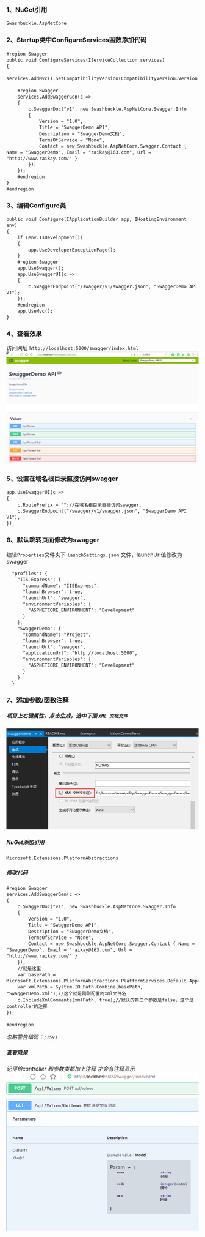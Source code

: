 ﻿
### 1、NuGet引用
```
Swashbuckle.AspNetCore
```
### 2、Startup类中ConfigureServices函数添加代码
```
#region Swagger
public void ConfigureServices(IServiceCollection services)
{
    services.AddMvc().SetCompatibilityVersion(CompatibilityVersion.Version_2_2);

    #region Swagger
    services.AddSwaggerGen(c =>
    {
        c.SwaggerDoc("v1", new Swashbuckle.AspNetCore.Swagger.Info
        {
            Version = "1.0",
            Title = "SwaggerDemo API",
            Description = "SwaggerDemo文档",
            TermsOfService = "None",
            Contact = new Swashbuckle.AspNetCore.Swagger.Contact { Name = "SwaggerDemo", Email = "raikay@163.com", Url = "http://www.raikay.com/" }
        });
    });
    #endregion
}
#endregion
```
### 3、编辑Configure类
```
public void Configure(IApplicationBuilder app, IHostingEnvironment env)
{
    if (env.IsDevelopment())
    {
        app.UseDeveloperExceptionPage();
    }
    #region Swagger
    app.UseSwagger();
    app.UseSwaggerUI(c =>
    {
        c.SwaggerEndpoint("/swagger/v1/swagger.json", "SwaggerDemo API V1");
    });
    #endregion
    app.UseMvc();
}
```
### 4、查看效果
访问网址 `http://localhost:5000/swagger/index.html`  
![](./SwaggerDemo/Doc/20190925150742.png)

### 5、设置在域名根目录直接访问swagger
```
app.UseSwaggerUI(c =>
{
    c.RoutePrefix = "";//在域名根目录直接访问swagger，
    c.SwaggerEndpoint("/swagger/v1/swagger.json", "SwaggerDemo API V1");
});

```

### 6、默认跳转页面修改为swagger  

编辑`Properties`文件夹下 `launchSettings.json` 文件，launchUrl值修改为swagger  
  
```
  "profiles": {
    "IIS Express": {
      "commandName": "IISExpress",
      "launchBrowser": true,
      "launchUrl": "swagger",
      "environmentVariables": {
        "ASPNETCORE_ENVIRONMENT": "Development"
      }
    },
    "SwaggerDemo": {
      "commandName": "Project",
      "launchBrowser": true,
      "launchUrl": "swagger",
      "applicationUrl": "http://localhost:5000",
      "environmentVariables": {
        "ASPNETCORE_ENVIRONMENT": "Development"
      }
    }
  }
```
### 7、添加参数/函数注释

##### 项目上右键属性，点击生成，选中下面 `XML 文档文件`  
  
![](./SwaggerDemo/Doc/20190925160612.png)
  
##### NuGet添加引用
```
Microsoft.Extensions.PlatformAbstractions
```
##### 修改代码  
```
#region Swagger
services.AddSwaggerGen(c =>
{
    c.SwaggerDoc("v1", new Swashbuckle.AspNetCore.Swagger.Info
    {
        Version = "1.0",
        Title = "SwaggerDemo API",
        Description = "SwaggerDemo文档",
        TermsOfService = "None",
        Contact = new Swashbuckle.AspNetCore.Swagger.Contact { Name = "SwaggerDemo", Email = "raikay@163.com", Url = "http://www.raikay.com/" }
    }); 
    //就是这里
    var basePath = Microsoft.Extensions.PlatformAbstractions.PlatformServices.Default.Application.ApplicationBasePath;
    var xmlPath = System.IO.Path.Combine(basePath, "SwaggerDemo.xml");//这个就是刚刚配置的xml文件名
    c.IncludeXmlComments(xmlPath, true);//默认的第二个参数是false，这个是controller的注释
});

#endregion
```
*忽略警告编码：`;1591`*
##### 查看效果
*记得给controller 和参数类都加上注释 才会有注释显示*
![](./SwaggerDemo/Doc/20190925161919.png)

  


